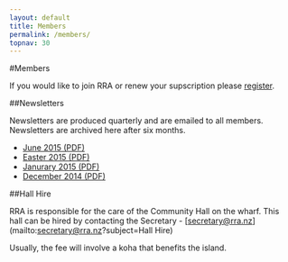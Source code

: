```yaml
---
layout: default
title: Members
permalink: /members/
topnav: 30
---
```



#Members

If you would like to join RRA or renew your supscription please [register](/register/).


##Newsletters

Newsletters are produced quarterly and are emailed to all members. Newsletters are archived here after six months.

- [June 2015 (PDF)](/assets/newsletters/RRA_Newsletter_2015_06.pdf)
- [Easter 2015 (PDF)](/assets/newsletters/RRA_Newsletter_2015_03.pdf)
- [Janurary 2015 (PDF)](/assets/newsletters/RRA_Newsletter_2015_01.pdf)
- [December 2014 (PDF)](/assets/newsletters/RRA_Newsletter_2014_12.pdf)

##Hall Hire

RRA is responsible for the care of the Community Hall on the wharf. This hall can be hired by contacting the Secretary - [secretary@rra.nz](mailto:secretary@rra.nz?subject=Hall Hire)

Usually, the fee will involve a koha that benefits the island.

